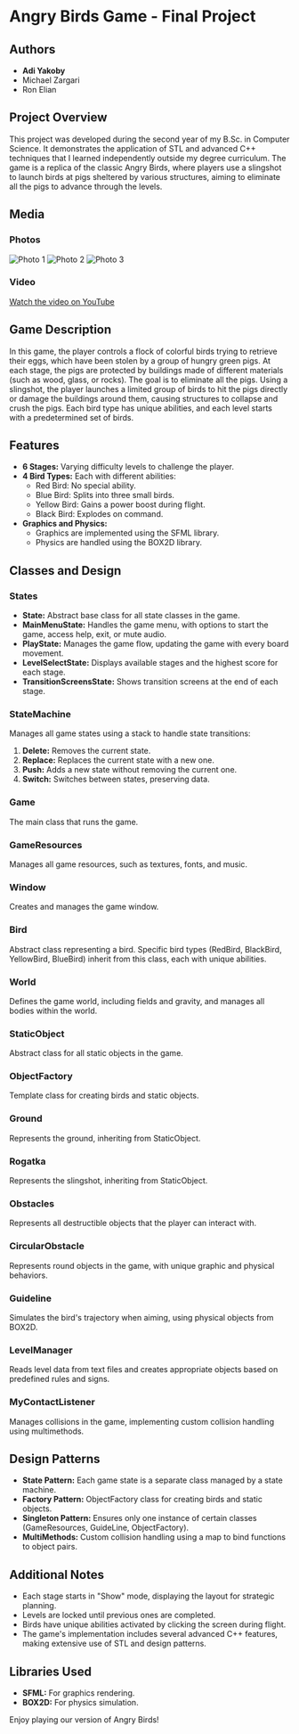 # Angry Birds Game - Final Project

## Authors
- **Adi Yakoby**
- Michael Zargari 
- Ron Elian 

## Project Overview
This project was developed during the second year of my B.Sc. in Computer Science. It demonstrates the application of STL and advanced C++ techniques that I learned independently outside my degree curriculum. The game is a replica of the classic Angry Birds, where players use a slingshot to launch birds at pigs sheltered by various structures, aiming to eliminate all the pigs to advance through the levels.

## Media

### Photos
![Photo 1](https://github.com/adiyakoby/Angry-Birds/blob/master/angrybirds.png)
![Photo 2](https://github.com/adiyakoby/Angry-Birds/blob/master/angrybirds2.png)
![Photo 3](https://github.com/adiyakoby/Angry-Birds/blob/master/angrybird3.png)

### Video
[Watch the video on YouTube](https://www.youtube.com/watch?v=V4DrVV0S9NE)

## Game Description
In this game, the player controls a flock of colorful birds trying to retrieve their eggs, which have been stolen by a group of hungry green pigs. At each stage, the pigs are protected by buildings made of different materials (such as wood, glass, or rocks). The goal is to eliminate all the pigs. Using a slingshot, the player launches a limited group of birds to hit the pigs directly or damage the buildings around them, causing structures to collapse and crush the pigs. Each bird type has unique abilities, and each level starts with a predetermined set of birds.

## Features
- **6 Stages:** Varying difficulty levels to challenge the player.
- **4 Bird Types:** Each with different abilities:
  - Red Bird: No special ability.
  - Blue Bird: Splits into three small birds.
  - Yellow Bird: Gains a power boost during flight.
  - Black Bird: Explodes on command.
- **Graphics and Physics:** 
  - Graphics are implemented using the SFML library.
  - Physics are handled using the BOX2D library.

## Classes and Design
### States
- **State:** Abstract base class for all state classes in the game.
- **MainMenuState:** Handles the game menu, with options to start the game, access help, exit, or mute audio.
- **PlayState:** Manages the game flow, updating the game with every board movement.
- **LevelSelectState:** Displays available stages and the highest score for each stage.
- **TransitionScreensState:** Shows transition screens at the end of each stage.

### StateMachine
Manages all game states using a stack to handle state transitions:
1. **Delete:** Removes the current state.
2. **Replace:** Replaces the current state with a new one.
3. **Push:** Adds a new state without removing the current one.
4. **Switch:** Switches between states, preserving data.

### Game
The main class that runs the game.

### GameResources
Manages all game resources, such as textures, fonts, and music.

### Window
Creates and manages the game window.

### Bird
Abstract class representing a bird. Specific bird types (RedBird, BlackBird, YellowBird, BlueBird) inherit from this class, each with unique abilities.

### World
Defines the game world, including fields and gravity, and manages all bodies within the world.

### StaticObject
Abstract class for all static objects in the game.

### ObjectFactory
Template class for creating birds and static objects.

### Ground
Represents the ground, inheriting from StaticObject.

### Rogatka
Represents the slingshot, inheriting from StaticObject.

### Obstacles
Represents all destructible objects that the player can interact with.

### CircularObstacle
Represents round objects in the game, with unique graphic and physical behaviors.

### Guideline
Simulates the bird's trajectory when aiming, using physical objects from BOX2D.

### LevelManager
Reads level data from text files and creates appropriate objects based on predefined rules and signs.

### MyContactListener
Manages collisions in the game, implementing custom collision handling using multimethods.

## Design Patterns
- **State Pattern:** Each game state is a separate class managed by a state machine.
- **Factory Pattern:** ObjectFactory class for creating birds and static objects.
- **Singleton Pattern:** Ensures only one instance of certain classes (GameResources, GuideLine, ObjectFactory).
- **MultiMethods:** Custom collision handling using a map to bind functions to object pairs.

## Additional Notes
- Each stage starts in "Show" mode, displaying the layout for strategic planning.
- Levels are locked until previous ones are completed.
- Birds have unique abilities activated by clicking the screen during flight.
- The game's implementation includes several advanced C++ features, making extensive use of STL and design patterns.

## Libraries Used
- **SFML:** For graphics rendering.
- **BOX2D:** For physics simulation.

Enjoy playing our version of Angry Birds!
